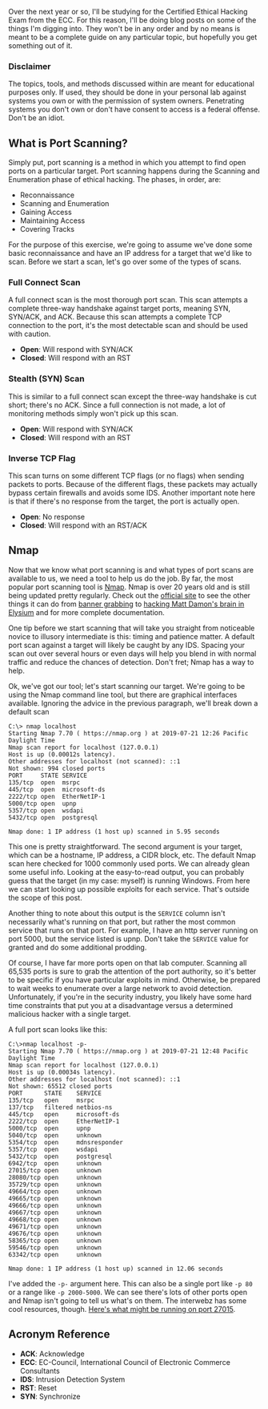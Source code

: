 Over the next year or so, I'll be studying for the Certified Ethical Hacking
Exam from the ECC. For this reason, I'll be doing blog posts on some of
the things I'm digging into. They won't be in any order and by no means is meant
to be a complete guide on any particular topic, but hopefully you get something
out of it.

### Disclaimer

The topics, tools, and methods discussed within are meant for educational
purposes only. If used, they should be done in your personal lab against
systems you own or with the permission of system owners. Penetrating systems
you don't own or don't have consent to access is a federal offense. Don't
be an idiot.

## What is Port Scanning?

Simply put, port scanning is a method in which you attempt to find open ports
on a particular target. Port scanning happens during the Scanning and
Enumeration phase of ethical hacking. The phases, in order, are:

* Reconnaissance
* Scanning and Enumeration
* Gaining Access
* Maintaining Access
* Covering Tracks

For the purpose of this exercise, we're going to assume we've done some basic
reconnaissance and have an IP address for a target that we'd like to scan.
Before we start a scan, let's go over some of the types of scans.

### Full Connect Scan

A full connect scan is the most thorough port scan. This scan attempts a
complete three-way handshake against target ports, meaning SYN, SYN/ACK, and
ACK. Because this scan attempts a complete TCP connection to the port, it's
the most detectable scan and should be used with caution.

* **Open**: Will respond with SYN/ACK
* **Closed**: Will respond with an RST

### Stealth (SYN) Scan

This is similar to a full connect scan except the three-way handshake is cut
short; there's no ACK. Since a full connection is not made, a lot of monitoring
methods simply won't pick up this scan.

* **Open**: Will respond with SYN/ACK
* **Closed**: Will respond with an RST

### Inverse TCP Flag

This scan turns on some different TCP flags (or no flags) when sending packets
to ports. Because of the different flags, these packets may actually bypass
certain firewalls and avoids some IDS. Another important note here is that if
there's no response from the target, the port is actually open.

* **Open**: No response
* **Closed**: Will respond with an RST/ACK

## Nmap

Now that we know what port scanning is and what types of port scans are
available to us, we need a tool to help us do the job. By far, the most
popular port scanning tool is [Nmap](https://nmap.org). Nmap is over
20 years old and is still being updated pretty regularly. Check out the
[official site](https://nmap.org) to see the other things it can do from
[banner grabbing](https://en.wikipedia.org/wiki/Banner_grabbing) to
[hacking Matt Damon's brain in Elysium](https://nmap.org/movies/#elysium)
and for more complete documentation.

One tip before we start scanning that will take you straight from noticeable
novice to illusory intermediate is this: timing and patience matter. A default
port scan against a target will likely be caught by any IDS. Spacing your
scan out over several hours or even days will help you blend in with normal
traffic and reduce the chances of detection. Don't fret; Nmap has a way to
help.

Ok, we've got our tool; let's start scanning our target. We're going to be using
the Nmap command line tool, but there are graphical interfaces available.
Ignoring the advice in the previous paragraph, we'll break down a default scan

```text
C:\> nmap localhost
Starting Nmap 7.70 ( https://nmap.org ) at 2019-07-21 12:26 Pacific Daylight Time
Nmap scan report for localhost (127.0.0.1)
Host is up (0.00012s latency).
Other addresses for localhost (not scanned): ::1
Not shown: 994 closed ports
PORT     STATE SERVICE
135/tcp  open  msrpc
445/tcp  open  microsoft-ds
2222/tcp open  EtherNetIP-1
5000/tcp open  upnp
5357/tcp open  wsdapi
5432/tcp open  postgresql

Nmap done: 1 IP address (1 host up) scanned in 5.95 seconds
```

This one is pretty straightforward. The second argument is your target, which
can be a hostname, IP address, a CIDR block, etc. The default Nmap scan here
checked for 1000 commonly used ports. We can already glean some useful info.
Looking at the easy-to-read output, you can probably guess that the target
(in my case: myself) is running Windows. From here we can start looking up
possible exploits for each service. That's outside the scope of this post.

Another thing to note about this output is the `SERVICE` column isn't
necessarily what's running on that port, but rather the most common service
that runs on that port. For example, I have an http server running on port
5000, but the service listed is upnp. Don't take the `SERVICE` value for granted
and do some additional prodding.

Of course, I have far more ports open on that lab computer. Scanning all
65,535 ports is sure to grab the attention of the port authority, so it's better
to be specific if you have particular exploits in mind. Otherwise, be prepared
to wait weeks to enumerate over a large network to avoid detection.
Unfortunately, if you're in the security industry, you likely have some hard
time constraints that put you at a disadvantage versus a determined malicious
hacker with a single target.

A full port scan looks like this:

```text
C:\>nmap localhost -p-
Starting Nmap 7.70 ( https://nmap.org ) at 2019-07-21 12:48 Pacific Daylight Time
Nmap scan report for localhost (127.0.0.1)
Host is up (0.00034s latency).
Other addresses for localhost (not scanned): ::1
Not shown: 65512 closed ports
PORT      STATE    SERVICE
135/tcp   open     msrpc
137/tcp   filtered netbios-ns
445/tcp   open     microsoft-ds
2222/tcp  open     EtherNetIP-1
5000/tcp  open     upnp
5040/tcp  open     unknown
5354/tcp  open     mdnsresponder
5357/tcp  open     wsdapi
5432/tcp  open     postgresql
6942/tcp  open     unknown
27015/tcp open     unknown
28080/tcp open     unknown
35729/tcp open     unknown
49664/tcp open     unknown
49665/tcp open     unknown
49666/tcp open     unknown
49667/tcp open     unknown
49668/tcp open     unknown
49671/tcp open     unknown
49676/tcp open     unknown
58365/tcp open     unknown
59546/tcp open     unknown
63342/tcp open     unknown

Nmap done: 1 IP address (1 host up) scanned in 12.06 seconds
```

I've added the `-p-` argument here. This can also be a single port like
`-p 80` or a range like `-p 2000-5000`. We can see there's lots of other ports
open and Nmap isn't going to tell us what's on them. The interwebz has some
cool resources, though.
[Here's what might be running on port 27015](https://www.speedguide.net/port.php?port=27015).

## Acronym Reference

* **ACK**: Acknowledge
* **ECC**: EC-Council, International Council of Electronic Commerce Consultants
* **IDS**: Intrusion Detection System
* **RST**: Reset
* **SYN**: Synchronize
